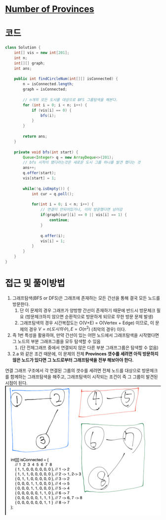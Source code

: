 # [Number of Provinces](https://leetcode.com/problems/number-of-provinces/description/)

# 코드

```java
class Solution {
    int[] vis = new int[201];
    int n;
    int[][] graph;
    int ans;

    public int findCircleNum(int[][] isConnected) {
        n = isConnected.length;
        graph = isConnected;

        // n개의 모든 도시를 대상으로 BFS 그룹탐색을 해본다.
        for (int i = 0; i < n; i++) {
            if (vis[i] == 0) {
                bfs(i);
            }
        }

        return ans;
    }

    private void bfs(int start) {
        Queue<Integer> q = new ArrayDeque<>(201);
        // bfs 시작이 됐다라는것은 새로운 도시 그룹 하나를 발견 했다는 것
        ans++;
        q.offer(start);
        vis[start] = 1;

        while(!q.isEmpty()) {
            int cur = q.poll();

            for(int i = 0; i < n; i++) {
                // 연결이 안되어있거나, 이미 방문했다면 넘어감
                if(graph[cur][i] == 0 || vis[i] == 1) {
                    continue;
                }

                q.offer(i);
                vis[i] = 1;
            }
        }
    }
}
```

# 접근 및 풀이방법

1. 그래프탐색(BFS or DFS)은 그래프에 존재하는 모든 간선을 통해 결국 모든 노드를 방문한다.
    1. 단 이 문제의 경우 그래프가 양방향 간선이 존재하기 때문에 반드시 방문체크 필요 (방문체크하지 않으면 순환적으로 방문하게 되므로 무한 방문 문제 발생)
    2. 그래프탐색의 경우 시간복잡도는 O(V+E) = O(Vertex + Edge) 이므로, 이 문제의 경우  $V = n (도시의 수), E = O(n^2)$ (최악의 경우) 이다.
2. 즉 1번 특성을 활용하여, 만약 간선이 있는 어떤 노드에서 그래프탐색을 시작했다면 그 노드의 부분 그래프그룹을 모두 탐색할 수 있음
    1. (단 전체그래프 중에서 연결되지 않은 다른 부분 그래프그룹은 탐색할 수 없음)
3. 2.a 와 같은 조건 때문에, 이 문제의 전체 **Provinces 갯수를 세려면 아직 방문하지 않은 노드가 있다면 그 노드로부터 그래프탐색을 전부 해보아야 한다.**

연결 그래프 구조에서 각 연결된 그룹의 갯수를 세려면 전체 노드를 대상으로 방문체크를 함께하는 그래프탐색을 해주고, 그래프탐색이 시작되는 조건이 즉 그 그룹이 발견된 시점이 된다.
![그래프도출](./images//lth/그래프도출.png)

